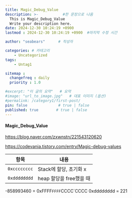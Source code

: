```yaml
---
title: Magic_Debug_Value
description: >-           #한 문장으로 나옴
  This is Magic_Debug_Value
  Write your description here.
date: 2024-12-30 10:24:19 +0900
lastmod : 2024-12-30 10:24:19 +0900  #마지막 수정 시간

author: "seabears"      # 작성자

categories: # 카테고리
    - Uncategorized  
tags: 
    - Untag1

sitemap :
  changefreq : daily
  priority : 1.0

#excerpt: "이 글의 요약"   # 요약
#image: "url_to_image.jpg"   # 대표 이미지 (옵션)
#permalink: /category1/first-post/
pin: false              # true | false
published: true        # true | false
---
```


#### Magic_Debug_Value

https://blog.naver.com/zxwnstn/221543120620

https://codevania.tistory.com/entry/Magic-debug-values

|항목|내용|
|---|---|
|`0xcccccccc` | Stack에 할당, 초기화 x |
|`0xdddddddd` | heap 할당을 free했을 때 |


-858993460 = 0xFFFF`FFFF`CCCC`CCCC
0xdddddddd = 221